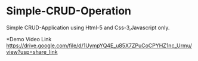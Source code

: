 # Simple-CRUD-Operation
Simple CRUD-Application using Html-5 and Css-3,Javascript only.

*Demo Video Link
https://drive.google.com/file/d/1UympYQ4E_u85X7ZPuCoCPYHZ1nc_Urmu/view?usp=share_link
